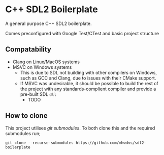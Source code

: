 # C++ SDL2 Boilerplate

A general purpose C++ SDL2 boilerplate. 

Comes preconfigured with Google Test/CTest and basic project structure

## Compatability

- Clang on Linux/MacOS systems
- MSVC on Windows systems
  - This is due to SDL not building with other compilers on Windows, such as GCC and Clang, due to issues with their CMake support.
  - If MSVC was undesirable, it should be possible to build the rest of the project with any standards-complient compiler and provide a pre-built SDL `dll`
    - TODO

## How to clone

This project utilises *git submodules*. To both clone this and the required submodules run;

`git clone --recurse-submodules https://github.com/mhwdvs/sdl2-boilerplate`

